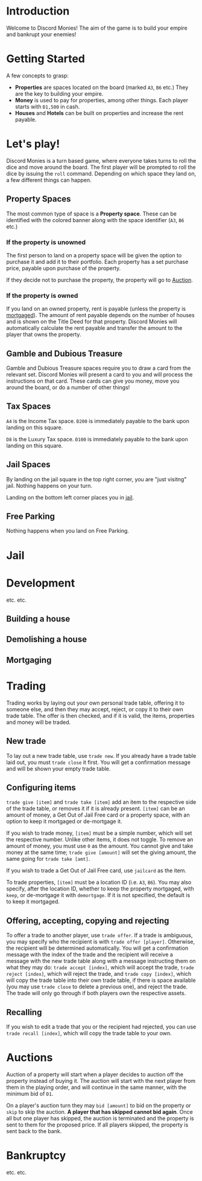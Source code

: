 # Introduction
Welcome to Discord Monies! The aim of the game is to build your empire and bankrupt your enemies!

# Getting Started
A few concepts to grasp:
- **Properties** are spaces located on the board (marked `A3`, `B6` etc.) They are the key to building your empire.
- **Money** is used to pay for properties, among other things. Each player starts with `Ð1,500` in cash.
- **Houses** and **Hotels** can be built on properties and increase the rent payable.

# Let's play!
Discord Monies is a turn based game, where everyone takes turns to roll the dice and move around the board. The first player will be prompted to roll the dice by issuing the `roll` command. Depending on which space they land on, a few different things can happen.

## Property Spaces
The most common type of space is a **Property space**. These can be identified with the colored banner along with the space identifier (`A3`, `B6` etc.)

### If the property is unowned
The first person to land on a property space will be given the option to purchase it and add it to their portfolio. Each property has a set purchase price, payable upon purchase of the property.

If they decide not to purchase the property, the property will go to [Auction](#auctions).

### If the property is owned
If you land on an owned property, rent is payable (unless the property is [mortgaged](#mortgaging)). The amount of rent payable depends on the number of houses and is shown on the Title Deed for that property. Discord Monies will automatically calculate the rent payable and transfer the amount to the player that owns the property.

## Gamble and Dubious Treasure
Gamble and Dubious Treasure spaces require you to draw a card from the relevant set. Discord Monies will present a card to you and will process the instructions on that card. These cards can give you money, move you around the board, or do a number of other things!

## Tax Spaces
`A4` is the Income Tax space. `Ð200` is immediately payable to the bank upon landing on this square.

`D8` is the Luxury Tax space. `Ð100` is immediately payable to the bank upon landing on this square.

## Jail Spaces
By landing on the jail square in the top right corner, you are "just visitng" jail. Nothing happens on your turn.

Landing on the bottom left corner places you in [jail](#jail).

## Free Parking
Nothing happens when you land on Free Parking.

# Jail

# Development
etc. etc.

## Building a house

## Demolishing a house

## Mortgaging

# Trading
Trading works by laying out your own personal trade table, offering it to someone else, and then they may accept, reject, or copy it to their own trade table. The offer is then checked, and if it is valid, the items, properties and money will be traded.

## New trade
To lay out a new trade table, use `trade new`. If you already have a trade table laid out, you must `trade close` it first. You will get a confirmation message and will be shown your empty trade table.

## Configuring items
`trade give [item]` and `trade take [item]` add an item to the respective side of the trade table, or removes it if it is already present. `[item]` can be an amount of money, a Get Out of Jail Free card or a property space, with an option to keep it mortgaged or de-mortgage it.

If you wish to trade money, `[item]` must be a simple number, which will set the respective number. Unlike other items, it does not toggle. To remove an amount of money, you must use `0` as the amount. You cannot give and take money at the same time; `trade give [amount]` will set the giving amount, the same going for `trade take [amt]`.

If you wish to trade a Get Out of Jail Free card, use `jailcard` as the item.

To trade properties, `[item]` must be a location ID (i.e. `A3`, `B6`). You may also specify, after the location ID, whether to keep the property mortgaged, with `keep`, or de-mortgage it with `demortgage`. If it is not specified, the default is to keep it mortgaged.

## Offering, accepting, copying and rejecting
To offer a trade to another player, use `trade offer`. If a trade is ambiguous, you may specify who the recipient is with `trade offer [player]`. Otherwise, the recipient will be determined automatically. You will get a confirmation message with the index of the trade and the recipient will receive a message with the new trade table along with a message instructing them on what they may do: `trade accept [index]`, which will accept the trade, `trade reject [index]`, which will reject the trade, and `trade copy [index]`, which will copy the trade table into their own trade table, if there is space available (you may use `trade close` to delete a previous one), and reject the trade. The trade will only go through if both players own the respective assets.

## Recalling
If you wish to edit a trade that you or the recipient had rejected, you can use `trade recall [index]`, which will copy the trade table to your own.

# Auctions
Auction of a property will start when a player decides to auction off the property instead of buying it. The auction will start with the next player from them in the playing order, and will continue in the same manner, with the minimum bid of `Ð1`. 

On a player's auction turn they may `bid [amount]` to bid on the property or `skip` to skip the auction. **A player that has skipped cannot bid again**. Once all but one player has skipped, the auction is terminated and the property is sent to them for the proposed price. If all players skipped, the property is sent back to the bank.

# Bankruptcy
etc. etc.